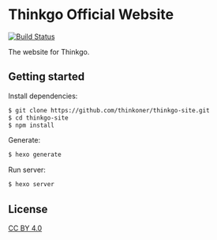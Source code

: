 # Thinkgo Official Website
<!-- Markdown snippet -->
[![Build Status](https://travis-ci.org/thinkoner/thinkgo-site.svg?branch=master)](https://travis-ci.org/thinkoner/thinkgo-site)

The website for Thinkgo.

## Getting started

Install dependencies:

``` bash
$ git clone https://github.com/thinkoner/thinkgo-site.git
$ cd thinkgo-site
$ npm install
```

Generate:

``` bash
$ hexo generate
```

Run server:

``` bash
$ hexo server
```

## License

[CC BY 4.0](http://creativecommons.org/licenses/by/4.0/)
